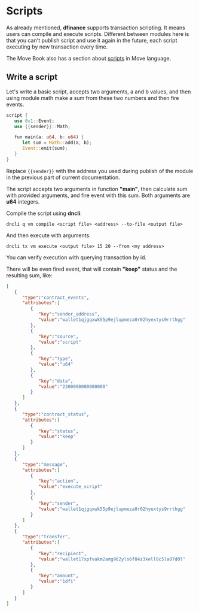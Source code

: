 # Scripts

As already mentioned, **dfinance** supports transaction scripting. It means users can compile and execute scripts. Different between modules here is that you can't publish script and use it again in the future, each script executing by new transaction every time.

The Move Book also has a section about [scripts](https://move-book.com/syntax-basics/function.html) in Move language.

## Write a script

Let's write a basic script, accepts two arguments, a and b values, and then using module math make a sum from these two numbers and then fire events.

```rust
script {
   use 0x1::Event;
   use {{sender}}::Math;

   fun main(a: u64, b: u64) {
      let sum = Math::add(a, b);
      Event::emit(sum);
   }
}
```

Replace `{{sender}}` with the address you used during publish of the module in the previous part of current documentation.

The script accepts two arguments in function **"main"**, then calculate sum with provided arguments, and fire event with this sum. Both arguments are **u64** integers.

Compile the script using **dncli**:

```text
dncli q vm compile <script file> <address> --to-file <output file>
```

And then execute with arguments:

```text
dncli tx vm execute <output file> 15 20 --from <my address>
```

You can verify execution with querying transaction by id.

There will be even fired event, that will contain **"keep"** status and the resulting sum, like:

```json
[
   {
      "type":"contract_events",
      "attributes":[
         {
            "key":"sender_address",
            "value":"wallet1qjgqxwk55p9ejlupmeza0r02hyextys9rrthgg"
         },
         {
            "key":"source",
            "value":"script"
         },
         {
            "key":"type",
            "value":"u64"
         },
         {
            "key":"data",
            "value":"2300000000000000"
         }
      ]
   },
   {
      "type":"contract_status",
      "attributes":[
         {
            "key":"status",
            "value":"keep"
         }
      ]
   },
   {
      "type":"message",
      "attributes":[
         {
            "key":"action",
            "value":"execute_script"
         },
         {
            "key":"sender",
            "value":"wallet1qjgqxwk55p9ejlupmeza0r02hyextys9rrthgg"
         }
      ]
   },
   {
      "type":"transfer",
      "attributes":[
         {
            "key":"recipient",
            "value":"wallet17xpfvakm2amg962yls6f84z3kell8c5la07d0l"
         },
         {
            "key":"amount",
            "value":"1dfi"
         }
      ]
   }
]
```
